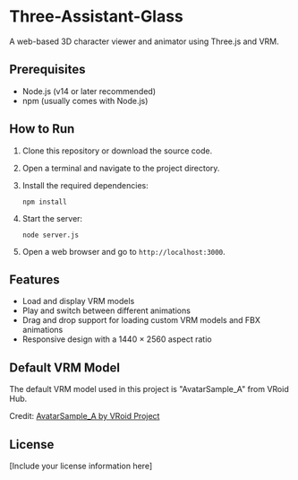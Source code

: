 # Three-Assistant-Glass

A web-based 3D character viewer and animator using Three.js and VRM.

## Prerequisites

- Node.js (v14 or later recommended)
- npm (usually comes with Node.js)

## How to Run

1. Clone this repository or download the source code.

2. Open a terminal and navigate to the project directory.

3. Install the required dependencies:
   ```
   npm install
   ```

4. Start the server:
   ```
   node server.js
   ```

5. Open a web browser and go to `http://localhost:3000`.

## Features

- Load and display VRM models
- Play and switch between different animations
- Drag and drop support for loading custom VRM models and FBX animations
- Responsive design with a 1440 × 2560 aspect ratio

## Default VRM Model

The default VRM model used in this project is "AvatarSample_A" from VRoid Hub. 

Credit: [AvatarSample_A by VRoid Project](https://hub.vroid.com/en/characters/2843975675147313744/models/5644550979324015604)

## License

[Include your license information here]
